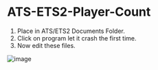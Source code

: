# ATS-ETS2-Player-Count
1. Place in ATS/ETS2 Documents Folder.
2. Click on program let it crash the first time.
3. Now edit these files.
  

![image](https://github.com/ValiantCraven27/ATS-ETS2-Player-Count/assets/77315942/fe16007e-7071-4bf0-815d-c87d16f3fe7b)
